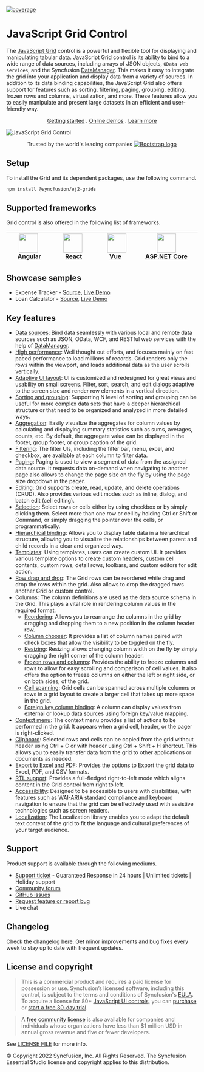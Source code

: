 [![coverage](http://ej2.syncfusion.com/badges/ej2-grids/coverage.svg)](http://ej2.syncfusion.com/badges/ej2-grids)

# JavaScript Grid Control

The [JavaScript Grid](https://www.syncfusion.com/javascript-ui-controls/js-data-grid?utm_source=npm&utm_medium=listing&utm_campaign=javascript-grid-npm) control is a powerful and flexible tool for displaying and manipulating tabular data. JavaScript Grid control is its ability to bind to a wide range of data sources, including arrays of JSON objects, `OData web services`, and the Syncfusion [DataManager](https://ej2.syncfusion.com/documentation/data/data-binding/?utm_source=npm&utm_medium=listing&utm_campaign=javascript-grid-npm). This makes it easy to integrate the grid into your application and display data from a variety of sources. In addition to its data binding capabilities, the JavaScript Grid also offers support for features such as sorting, filtering, paging, grouping, editing, frozen rows and columns, virtualization, and more. These features allow you to easily manipulate and present large datasets in an efficient and user-friendly way.

<p align="center">
  <a href="https://ej2.syncfusion.com/documentation/grid/getting-started/?utm_source=npm&utm_medium=listing&utm_campaign=javascript-grid-npm">Getting started</a> . 
  <a href="https://ej2.syncfusion.com/demos/?utm_source=npm&utm_medium=listing&utm_campaign=javascript-grid-npm#/material/grid/grid-overview.html">Online demos</a> . 
  <a href="https://www.syncfusion.com/javascript-ui-controls/grid">Learn more</a>
</p>

![JavaScript Grid Control](https://raw.githubusercontent.com/SyncfusionExamples/nuget-img/master/javascript/javascript-datagrid.png)

<p align="center">
Trusted by the world's leading companies
  <a href="https://www.syncfusion.com">
    <img src="https://raw.githubusercontent.com/SyncfusionExamples/nuget-img/master/syncfusion/syncfusion-trusted-companies.webp" alt="Bootstrap logo">
  </a>
</p>
  
## Setup

To install the Grid and its dependent packages, use the following command.

```sh
npm install @syncfusion/ej2-grids
```
## Supported frameworks

Grid control is also offered in the following list of frameworks.

| [<img src="https://ej2.syncfusion.com/github/images/angular.svg" height="50" />](https://www.syncfusion.com/angular-ui-components?utm_medium=listing&utm_source=github)<br/>&nbsp;&nbsp;&nbsp;&nbsp;&nbsp;[Angular](https://www.syncfusion.com/angular-ui-components?utm_medium=listing&utm_source=github)&nbsp;&nbsp;&nbsp;&nbsp; | [<img src="https://ej2.syncfusion.com/github/images/react.svg"  height="50" />](https://www.syncfusion.com/react-ui-components?utm_medium=listing&utm_source=github)<br/>&nbsp;&nbsp;&nbsp;&nbsp;&nbsp;&nbsp;&nbsp;[React](https://www.syncfusion.com/react-ui-components?utm_medium=listing&utm_source=github)&nbsp;&nbsp;&nbsp;&nbsp;&nbsp;&nbsp; | [<img src="https://ej2.syncfusion.com/github/images/vue.svg" height="50" />](https://www.syncfusion.com/vue-ui-components?utm_medium=listing&utm_source=github)<br/>&nbsp;&nbsp;&nbsp;&nbsp;&nbsp;&nbsp;&nbsp;[Vue](https://www.syncfusion.com/vue-ui-components?utm_medium=listing&utm_source=github)&nbsp;&nbsp;&nbsp;&nbsp;&nbsp;&nbsp;&nbsp;&nbsp;&nbsp; | [<img src="https://ej2.syncfusion.com/github/images/netcore.svg" height="50" />](https://www.syncfusion.com/aspnet-core-ui-controls?utm_medium=listing&utm_source=github)<br/>&nbsp;&nbsp;[ASP.NET&nbsp;Core](https://www.syncfusion.com/aspnet-core-ui-controls?utm_medium=listing&utm_source=github)&nbsp;&nbsp; | [<img src="https://ej2.syncfusion.com/github/images/netmvc.svg" height="50" />](https://www.syncfusion.com/aspnet-mvc-ui-controls?utm_medium=listing&utm_source=github)<br/>&nbsp;&nbsp;[ASP.NET&nbsp;MVC](https://www.syncfusion.com/aspnet-mvc-ui-controls?utm_medium=listing&utm_source=github)&nbsp;&nbsp; | 
| :-----: | :-----: | :-----: | :-----: | :-----: |

## Showcase samples

* Expense Tracker - [Source](https://github.com/syncfusion/ej2-sample-ts-expensetracker?utm_source=npm&utm_medium=listing&utm_campaign=javascript-grid-npm), [Live Demo](https://ej2.syncfusion.com/showcase/typescript/expensetracker/?utm_source=npm&utm_medium=listing&utm_campaign=javascript-grid-npm#/dashboard)
* Loan Calculator - [Source](https://github.com/syncfusion/ej2-sample-ts-loancalculator), [Live Demo](https://ej2.syncfusion.com/showcase/typescript/loancalculator/?utm_source=npm&utm_medium=listing&utm_campaign=javascript-grid-npm)

## Key features

* [Data sources](https://ej2.syncfusion.com/demos/?utm_source=npm&utm_medium=listing&utm_campaign=javascript-grid-npm#/material/grid/local-data.html): Bind data seamlessly with various local and remote data sources such as JSON, OData, WCF, and RESTful web services with the help of [DataManager](https://ej2.syncfusion.com/documentation/data/getting-started/?utm_source=npm&utm_medium=listing&utm_campaign=javascript-grid-npm).
* [High performance](https://ej2.syncfusion.com/demos/?utm_source=npm&utm_medium=listing&utm_campaign=javascript-grid-npm#/material/grid/virtual-scrolling.html): Well thought out efforts, and focuses mainly on fast paced performance to load millions of records. Grid renders only the rows within the viewport, and loads additional data as the user scrolls vertically.
* [Adaptive UI layout](https://ej2.syncfusion.com/demos/?utm_source=npm&utm_medium=listing&utm_campaign=javascript-grid-npm#/material/grid/adaptive-layout.html): UI is customized and redesigned for great views and usability on small screens. Filter, sort, search, and edit dialogs adaptive to the screen size and render row elements in a vertical direction.
* [Sorting and grouping](https://ej2.syncfusion.com/demos/?utm_source=npm&utm_medium=listing&utm_campaign=javascript-grid-npm#/material/grid/grouping.html): Supporting N level of sorting and grouping can be useful for more complex data sets that have a deeper hierarchical structure or that need to be organized and analyzed in more detailed ways.
* [Aggregation](https://ej2.syncfusion.com/demos/?utm_source=npm&utm_medium=listing&utm_campaign=javascript-grid-npm#/material/grid/aggregate-default.html): Easily visualize the aggregates for column values by calculating and displaying summary statistics such as sums, averages, counts, etc. By default, the aggregate value can be displayed in the footer, group footer, or group caption of the grid.
* [Filtering](https://ej2.syncfusion.com/demos/?utm_source=npm&utm_medium=listing&utm_campaign=javascript-grid-npm#/material/grid/filter.html): The filter UIs, including the filter bar, menu, excel, and checkbox, are available at each column to filter data.
* [Paging](https://ej2.syncfusion.com/demos/?utm_source=npm&utm_medium=listing&utm_campaign=javascript-grid-npm#/material/grid/default-paging.html): Paging is used to view a segment of data from the assigned data source. It requests data on-demand when navigating to another page also allows to change the page size on the fly by using the page size dropdown in the pager.
* [Editing](https://ej2.syncfusion.com/demos/?utm_source=npm&utm_medium=listing&utm_campaign=javascript-grid-npm#/material/grid/normal-editing.html): Grid supports create, read, update, and delete operations (CRUD). Also provides various edit modes such as inline, dialog, and batch edit (cell editing).
* [Selection](https://ej2.syncfusion.com/demos/?utm_source=npm&utm_medium=listing&utm_campaign=javascript-grid-npm#/material/grid/selection.html): Select rows or cells either by using checkbox or by simply clicking them. Select more than one row or cell by holding Ctrl or Shift or Command, or simply dragging the pointer over the cells, or programmatically.
* [Hierarchical binding](https://ej2.syncfusion.com/demos/?utm_source=npm&utm_medium=listing&utm_campaign=javascript-grid-npm#/bootstrap5/grid/hierarchy.html): Allows you to display table data in a hierarchical structure, allowing you to visualize the relationships between parent and child records in a clear and organized way.
* [Templates](https://ej2.syncfusion.com/demos/?utm_source=npm&utm_medium=listing&utm_campaign=javascript-grid-npm#/material/grid/column-template.html): Using templates, users can create custom UI. It provides various template options to create custom headers, custom cell contents, custom rows, detail rows, toolbars, and custom editors for edit action.
* [Row drag and drop](https://ej2.syncfusion.com/demos/?utm_source=npm&utm_medium=listing&utm_campaign=javascript-grid-npm#/material/grid/drag-and-drop.html): The Grid rows can be reordered while drag and drop the rows within the grid. Also allows to drop the dragged rows another Grid or custom control.
* Columns: The column definitions are used as the data source schema in the Grid. This plays a vital role in rendering column values in the required format.
  * [Reordering](https://ej2.syncfusion.com/demos/?utm_source=npm&utm_medium=listing&utm_campaign=javascript-grid-npm#/material/grid/reorder.html): Allows you to rearrange the columns in the grid by dragging and dropping them to a new position in the column header row.
  * [Column chooser](https://ej2.syncfusion.com/demos/?utm_source=npm&utm_medium=listing&utm_campaign=javascript-grid-npm#/material/grid/column-chooser.html): It provides a list of column names paired with check boxes that allow the visibility to be toggled on the fly.
  * [Resizing](https://ej2.syncfusion.com/demos/?utm_source=npm&utm_medium=listing&utm_campaign=javascript-grid-npm#/material/grid/column-resize.html): Resizing allows changing column width on the fly by simply dragging the right corner of the column header.
  * [Frozen rows and columns](https://ej2.syncfusion.com/demos/?utm_source=npm&utm_medium=listing&utm_campaign=javascript-grid-npm#/material/grid/frozen-rows-columns.html): Provides the ability to freeze columns and rows to allow for easy scrolling and comparison of cell values. It also offers the option to freeze columns on either the left or right side, or on both sides, of the grid.
  * [Cell spanning](https://ej2.syncfusion.com/demos/?utm_source=npm&utm_medium=listing&utm_campaign=javascript-grid-npm#/material/grid/column-spanning.html): Grid cells can be spanned across multiple columns or rows in a grid layout to create a larger cell that takes up more space in the grid.
  * [Foreign key column binding](https://ej2.syncfusion.com/demos/?utm_source=npm&utm_medium=listing&utm_campaign=javascript-grid-npm#/material/grid/foreign-key.html): A column can display values from external or lookup data sources using foreign key/value mapping.
* [Context menu](https://ej2.syncfusion.com/demos/?utm_source=npm&utm_medium=listing&utm_campaign=javascript-grid-npm#/material/grid/context-menu.html): The context menu provides a list of actions to be performed in the grid. It appears when a grid cell, header, or the pager is right-clicked.
* [Clipboard](https://ej2.syncfusion.com/demos/?utm_source=npm&utm_medium=listing&utm_campaign=javascript-grid-npm#/material/grid/clipboard.html): Selected rows and cells can be copied from the grid without header using Ctrl + C or with header using Ctrl + Shift + H shortcut. This allows you to easily transfer data from the grid to other applications or documents as needed.
* [Export to Excel and PDF](https://ej2.syncfusion.com/demos/?utm_source=npm&utm_medium=listing&utm_campaign=javascript-grid-npm#/material/grid/default-exporting.html): Provides the options to Export the grid data to Excel, PDF, and CSV formats.
* [RTL support](https://ej2.syncfusion.com/documentation/grid/global-local/?utm_source=npm&utm_medium=listing&utm_campaign=javascript-grid-npm#right-to-left-rtl): Provides a full-fledged right-to-left mode which aligns content in the Grid control from right to left.
* [Accessibility](https://ej2.syncfusion.com/documentation/grid/accessibility/?utm_source=npm&utm_medium=listing&utm_campaign=javascript-grid-npm#wai-aria): Designed to be accessible to users with disabilities, with features such as WAI-ARIA standard compliance and keyboard navigation to ensure that the grid can be effectively used with assistive technologies such as screen readers.
* [Localization](https://ej2.syncfusion.com/documentation/grid/global-local/?utm_source=npm&utm_medium=listing&utm_campaign=javascript-grid-npm#localization): The Localization library enables you to adapt the default text content of the grid to fit the language and cultural preferences of your target audience.

## Support

Product support is available through the following mediums.

* [Support ticket](https://support.syncfusion.com/support/tickets/create) - Guaranteed Response in 24 hours | Unlimited tickets | Holiday support
* [Community forum](https://www.syncfusion.com/forums/essential-js2?utm_source=npm&utm_medium=listing&utm_campaign=javascript-grid-npm)
* [GitHub issues](https://github.com/syncfusion/ej2-javascript-ui-controls/issues/new)
* [Request feature or report bug](https://www.syncfusion.com/feedback/javascript?utm_source=npm&utm_medium=listing&utm_campaign=javascript-grid-npm)
* Live chat

## Changelog

Check the changelog [here](https://github.com/syncfusion/ej2-javascript-ui-controls/blob/master/controls/grids/CHANGELOG.md?utm_source=npm&utm_medium=listing&utm_campaign=javascript-grid-npm). Get minor improvements and bug fixes every week to stay up to date with frequent updates.

## License and copyright

> This is a commercial product and requires a paid license for possession or use. Syncfusion’s licensed software, including this control, is subject to the terms and conditions of Syncfusion's [EULA](https://www.syncfusion.com/eula/es/). To acquire a license for 80+ [JavaScript UI controls](https://www.syncfusion.com/javascript-ui-controls), you can [purchase](https://www.syncfusion.com/sales/products) or [start a free 30-day trial](https://www.syncfusion.com/account/manage-trials/start-trials).

> A [free community license](https://www.syncfusion.com/products/communitylicense) is also available for companies and individuals whose organizations have less than $1 million USD in annual gross revenue and five or fewer developers.

See [LICENSE FILE](https://github.com/syncfusion/ej2-javascript-ui-controls/blob/master/license?utm_source=npm&utm_medium=listing&utm_campaign=javascript-grid-npm) for more info.

&copy; Copyright 2022 Syncfusion, Inc. All Rights Reserved. The Syncfusion Essential Studio license and copyright applies to this distribution.
